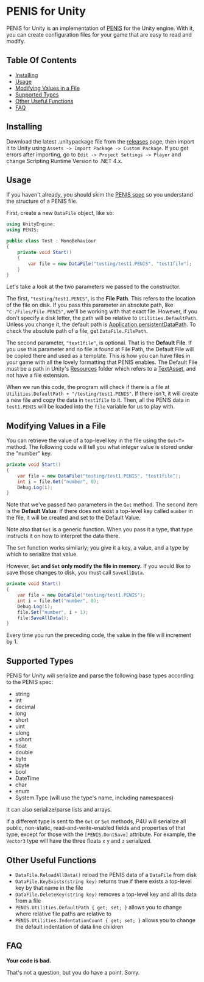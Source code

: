 # PENIS for Unity

PENIS for Unity is an implementation of [PENIS](https://github.com/JimmyCushnie/PENIS) for the Unity engine. With it, you can create configuration files for your game that are easy to read and modify.

Table Of Contents
---

- [Installing](#installing)
- [Usage](#usage)
- [Modifying Values in a File](#modifying-values-in-a-file)
- [Supported Types](#supported-types)
- [Other Useful Functions](#other-useful-functions)
- [FAQ](#faq)

Installing
---

Download the latest .unitypackage file from the [releases](https://github.com/JimmyCushnie/PENIS-for-Unity/releases/latest) page, then import it to Unity using `Assets -> Import Package -> Custom Package`. If you get errors after importing, go to `Edit -> Project Settings -> Player` and change Scripting Runtime Version to .NET 4.x.

Usage
---

If you haven't already, you should skim the [PENIS spec](https://github.com/JimmyCushnie/PENIS) so you understand the structure of a PENIS file.

First, create a new `DataFile` object, like so:

```csharp
using UnityEngine;
using PENIS;

public class Test : MonoBehaviour
{
    private void Start()
    {
        var file = new DataFile("testing/test1.PENIS", "test1file");
    }
}
```

Let's take a look at the two parameters we passed to the constructor.

The first, `"testing/test1.PENIS"`, is the **File Path**. This refers to the location of the file on disk. If you pass this parameter an absolute path, like `"C:/Files/File.PENIS"`, we'll be working with that exact file. However, if you don't specify a disk letter, the path will be relative to `Utilities.DefaultPath`. Unless you change it, the default path is [Application.persistentDataPath](https://docs.unity3d.com/ScriptReference/Application-persistentDataPath.html). To check the absolute path of a file, get `DataFile.FilePath`.

The second parameter, `"test1file"`, is optional. That is the **Default File**. If you use this parameter and no file is found at File Path, the Default File will be copied there and used as a template. This is how you can have files in your game with all the lovely formatting that PENIS enables. The Default File must be a path in Unity's [Resources](https://docs.unity3d.com/ScriptReference/Resources.html) folder which refers to a [TextAsset](https://docs.unity3d.com/Manual/class-TextAsset.html), and not have a file extension.

When we run this code, the program will check if there is a file at `Utilities.DefaultPath + "/testing/test1.PENIS"`. If there isn't, it will create a new file and copy the data in `test1file` to it. Then, all the PENIS data in `test1.PENIS` will be loaded into the `file` variable for us to play with.

Modifying Values in a File
---

You can retrieve the value of a top-level key in the file using the `Get<T>` method. The following code will tell you what integer value is stored under the "number" key.

```csharp
private void Start()
{
    var file = new DataFile("testing/test1.PENIS", "test1file");
    int i = file.Get("number", 0);
    Debug.Log(i);
}
```

Note that we've passed *two* parameters in the `Get` method. The second item is the **Default Value**. If there does not exist a top-level key called `number` in the file, it will be created and set to the Default Value.

Note also that `Get` is a generic function. When you pass it a type, that type instructs it on how to interpret the data there.

The `Set` function works similarly; you give it a key, a value, and a type by which to serialize that value.

However, **`Get` and `Set` only modify the file in memory.** If you would like to save those changes to disk, you must call `SaveAllData`.

```csharp
private void Start()
{
    var file = new DataFile("testing/test1.PENIS");
    int i = file.Get("number", 0);
    Debug.Log(i);
    file.Set("number", i + 1);
    file.SaveAllData();
}
```

Every time you run the preceding code, the value in the file will increment by 1.

Supported Types
---

PENIS for Unity will serialize and parse the following base types according to the PENIS spec:

* string
* int
* decimal
* long
* short
* uint
* ulong
* ushort
* float
* double
* byte
* sbyte
* bool
* DateTime
* char
* enum
* System.Type (will use the type's name, including namespaces)

It can also serialize/parse lists and arrays.

If a different type is sent to the `Get` or `Set` methods, P4U will serialize all public, non-static, read-and-write-enabled fields and properties of that type, except for those with the `[PENIS.DontSave]` attribute. For example, the `Vector3` type will have the three floats `x` `y` and `z` serialized.

Other Useful Functions
---

* `DataFile.ReloadAllData()` reload the PENIS data of a `DataFile` from disk
* `DataFile.KeyExists(string key)` returns true if there exists a top-level key by that name in the file
* `DataFile.DeleteKey(string key)` removes a top-level key and all its data from a file
* `PENIS.Utilities.DefaultPath { get; set; }` allows you to change where relative file paths are relative to
* `PENIS.Utilities.IndentationCount { get; set; }` allows you to change the default indentation of data line children

FAQ
---

**Your code is bad.**

That's not a question, but you do have a point. Sorry.
